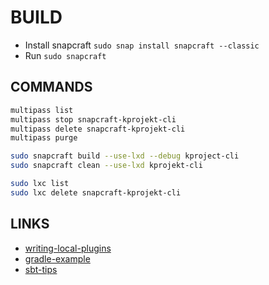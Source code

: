 # BUILD

- Install snapcraft `sudo snap install snapcraft --classic`
- Run `sudo snapcraft`

## COMMANDS

```bash
multipass list
multipass stop snapcraft-kprojekt-cli
multipass delete snapcraft-kprojekt-cli
multipass purge

sudo snapcraft build --use-lxd --debug kproject-cli
sudo snapcraft clean --use-lxd kprojekt-cli

sudo lxc list
sudo lxc delete snapcraft-kprojekt-cli

```

## LINKS

- [writing-local-plugins](https://snapcraft.io/docs/writing-local-plugins)
- [gradle-example](https://github.com/snapcore/snapcraft/blob/master/snapcraft/plugins/gradle.py)
- [sbt-tips](https://kubuszok.com/2018/sbt-tips-and-tricks/)
